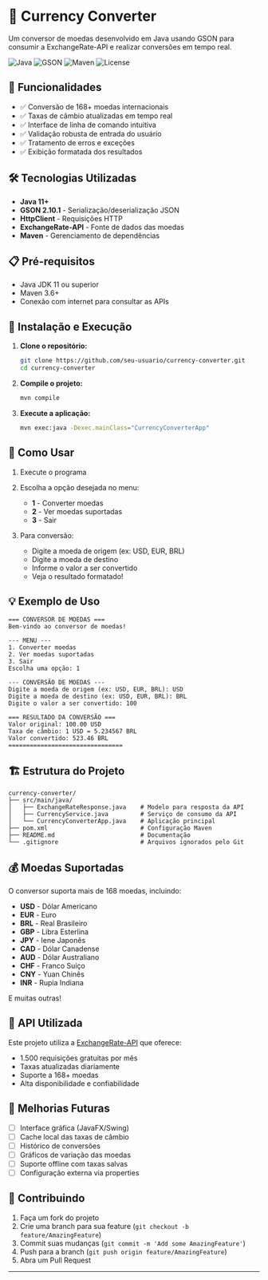# 💱 Currency Converter

Um conversor de moedas desenvolvido em Java usando GSON para consumir a ExchangeRate-API e realizar conversões em tempo real.

![Java](https://img.shields.io/badge/Java-11+-orange)
![GSON](https://img.shields.io/badge/GSON-2.10.1-blue)
![Maven](https://img.shields.io/badge/Maven-3.6+-red)
![License](https://img.shields.io/badge/License-MIT-green)

## 🚀 Funcionalidades

- ✅ Conversão de 168+ moedas internacionais
- ✅ Taxas de câmbio atualizadas em tempo real
- ✅ Interface de linha de comando intuitiva
- ✅ Validação robusta de entrada do usuário
- ✅ Tratamento de erros e exceções
- ✅ Exibição formatada dos resultados

## 🛠️ Tecnologias Utilizadas

- **Java 11+**
- **GSON 2.10.1** - Serialização/deserialização JSON
- **HttpClient** - Requisições HTTP
- **ExchangeRate-API** - Fonte de dados das moedas
- **Maven** - Gerenciamento de dependências

## 📋 Pré-requisitos

- Java JDK 11 ou superior
- Maven 3.6+
- Conexão com internet para consultar as APIs

## 🔧 Instalação e Execução

1. **Clone o repositório:**
   ```bash
   git clone https://github.com/seu-usuario/currency-converter.git
   cd currency-converter
   ```

2. **Compile o projeto:**
   ```bash
   mvn compile
   ```

3. **Execute a aplicação:**
   ```bash
   mvn exec:java -Dexec.mainClass="CurrencyConverterApp"
   ```

## 📖 Como Usar

1. Execute o programa
2. Escolha a opção desejada no menu:
   - **1** - Converter moedas
   - **2** - Ver moedas suportadas
   - **3** - Sair

3. Para conversão:
   - Digite a moeda de origem (ex: USD, EUR, BRL)
   - Digite a moeda de destino
   - Informe o valor a ser convertido
   - Veja o resultado formatado!

## 💡 Exemplo de Uso

```
=== CONVERSOR DE MOEDAS ===
Bem-vindo ao conversor de moedas!

--- MENU ---
1. Converter moedas
2. Ver moedas suportadas
3. Sair
Escolha uma opção: 1

--- CONVERSÃO DE MOEDAS ---
Digite a moeda de origem (ex: USD, EUR, BRL): USD
Digite a moeda de destino (ex: USD, EUR, BRL): BRL
Digite o valor a ser convertido: 100

=== RESULTADO DA CONVERSÃO ===
Valor original: 100.00 USD
Taxa de câmbio: 1 USD = 5.234567 BRL
Valor convertido: 523.46 BRL
================================
```

## 🏗️ Estrutura do Projeto

```
currency-converter/
├── src/main/java/
│   ├── ExchangeRateResponse.java    # Modelo para resposta da API
│   ├── CurrencyService.java         # Serviço de consumo da API
│   └── CurrencyConverterApp.java    # Aplicação principal
├── pom.xml                          # Configuração Maven
├── README.md                        # Documentação
└── .gitignore                       # Arquivos ignorados pelo Git
```

## 💰 Moedas Suportadas

O conversor suporta mais de 168 moedas, incluindo:

- **USD** - Dólar Americano
- **EUR** - Euro
- **BRL** - Real Brasileiro
- **GBP** - Libra Esterlina
- **JPY** - Iene Japonês
- **CAD** - Dólar Canadense
- **AUD** - Dólar Australiano
- **CHF** - Franco Suíço
- **CNY** - Yuan Chinês
- **INR** - Rupia Indiana

E muitas outras!

## 🔄 API Utilizada

Este projeto utiliza a [ExchangeRate-API](https://exchangerate-api.com/) que oferece:
- 1.500 requisições gratuitas por mês
- Taxas atualizadas diariamente
- Suporte a 168+ moedas
- Alta disponibilidade e confiabilidade

## 🚀 Melhorias Futuras

- [ ] Interface gráfica (JavaFX/Swing)
- [ ] Cache local das taxas de câmbio
- [ ] Histórico de conversões
- [ ] Gráficos de variação das moedas
- [ ] Suporte offline com taxas salvas
- [ ] Configuração externa via properties

## 🤝 Contribuindo

1. Faça um fork do projeto
2. Crie uma branch para sua feature (`git checkout -b feature/AmazingFeature`)
3. Commit suas mudanças (`git commit -m 'Add some AmazingFeature'`)
4. Push para a branch (`git push origin feature/AmazingFeature`)
5. Abra um Pull Request



---

